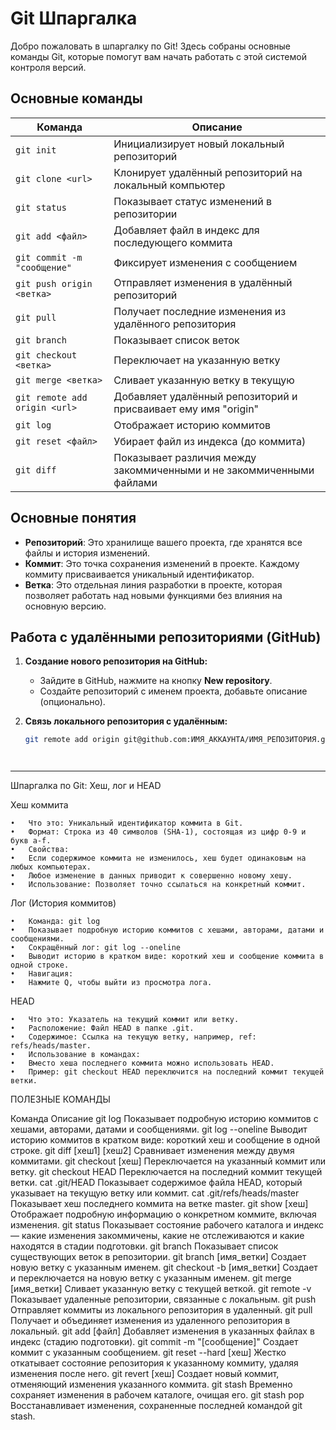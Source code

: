 # Git Шпаргалка

Добро пожаловать в шпаргалку по Git! Здесь собраны основные команды Git, которые помогут вам начать работать с этой системой контроля версий.

## Основные команды

| Команда                             | Описание                                                               |
|-------------------------------------|------------------------------------------------------------------------|
| `git init`                          | Инициализирует новый локальный репозиторий                             |
| `git clone <url>`                   | Клонирует удалённый репозиторий на локальный компьютер                 |
| `git status`                        | Показывает статус изменений в репозитории                              |
| `git add <файл>`                    | Добавляет файл в индекс для последующего коммита                       |
| `git commit -m "сообщение"`         | Фиксирует изменения с сообщением                                       |
| `git push origin <ветка>`           | Отправляет изменения в удалённый репозиторий                           |
| `git pull`                          | Получает последние изменения из удалённого репозитория                 |
| `git branch`                        | Показывает список веток                                                |
| `git checkout <ветка>`              | Переключает на указанную ветку                                         |
| `git merge <ветка>`                 | Сливает указанную ветку в текущую                                      |
| `git remote add origin <url>`       | Добавляет удалённый репозиторий и присваивает ему имя "origin"          |
| `git log`                           | Отображает историю коммитов                                            |
| `git reset <файл>`                  | Убирает файл из индекса (до коммита)                                   |
| `git diff`                          | Показывает различия между закоммиченными и не закоммиченными файлами   |

## Основные понятия

- **Репозиторий**: Это хранилище вашего проекта, где хранятся все файлы и история изменений.
- **Коммит**: Это точка сохранения изменений в проекте. Каждому коммиту присваивается уникальный идентификатор.
- **Ветка**: Это отдельная линия разработки в проекте, которая позволяет работать над новыми функциями без влияния на основную версию.

## Работа с удалёнными репозиториями (GitHub)

1. **Создание нового репозитория на GitHub:**
   - Зайдите в GitHub, нажмите на кнопку **New repository**.
   - Создайте репозиторий с именем проекта, добавьте описание (опционально).
   
2. **Связь локального репозитория с удалённым:**
   ```bash
   git remote add origin git@github.com:ИМЯ_АККАУНТА/ИМЯ_РЕПОЗИТОРИЯ.git




___________________________________________________

Шпаргалка по Git: Хеш, лог и HEAD

Хеш коммита

	•	Что это: Уникальный идентификатор коммита в Git.
	•	Формат: Строка из 40 символов (SHA-1), состоящая из цифр 0-9 и букв a-f.
	•	Свойства:
	•	Если содержимое коммита не изменилось, хеш будет одинаковым на любых компьютерах.
	•	Любое изменение в данных приводит к совершенно новому хешу.
	•	Использование: Позволяет точно ссылаться на конкретный коммит.


Лог (История коммитов)

	•	Команда: git log
	•	Показывает подробную историю коммитов с хешами, авторами, датами и сообщениями.
	•	Сокращённый лог: git log --oneline
	•	Выводит историю в кратком виде: короткий хеш и сообщение коммита в одной строке.
	•	Навигация:
	•	Нажмите Q, чтобы выйти из просмотра лога.

HEAD

	•	Что это: Указатель на текущий коммит или ветку.
	•	Расположение: Файл HEAD в папке .git.
	•	Содержимое: Ссылка на текущую ветку, например, ref: refs/heads/master.
	•	Использование в командах:
	•	Вместо хеша последнего коммита можно использовать HEAD.
	•	Пример: git checkout HEAD переключится на последний коммит текущей ветки.


ПОЛЕЗНЫЕ КОМАНДЫ

Команда	Описание
git log	Показывает подробную историю коммитов с хешами, авторами, датами и сообщениями.
git log --oneline	Выводит историю коммитов в кратком виде: короткий хеш и сообщение в одной строке.
git diff [хеш1] [хеш2]	Сравнивает изменения между двумя коммитами.
git checkout [хеш]	Переключается на указанный коммит или ветку.
git checkout HEAD	Переключается на последний коммит текущей ветки.
cat .git/HEAD	Показывает содержимое файла HEAD, который указывает на текущую ветку или коммит.
cat .git/refs/heads/master	Показывает хеш последнего коммита на ветке master.
git show [хеш]	Отображает подробную информацию о конкретном коммите, включая изменения.
git status	Показывает состояние рабочего каталога и индекс — какие изменения закоммичены, какие не отслеживаются и какие находятся в стадии подготовки.
git branch	Показывает список существующих веток в репозитории.
git branch [имя_ветки]	Создает новую ветку с указанным именем.
git checkout -b [имя_ветки]	Создает и переключается на новую ветку с указанным именем.
git merge [имя_ветки]	Сливает указанную ветку с текущей веткой.
git remote -v	Показывает удаленные репозитории, связанные с локальным.
git push	Отправляет коммиты из локального репозитория в удаленный.
git pull	Получает и объединяет изменения из удаленного репозитория в локальный.
git add [файл]	Добавляет изменения в указанных файлах в индекс (стадию подготовки).
git commit -m "[сообщение]"	Создает коммит с указанным сообщением.
git reset --hard [хеш]	Жестко откатывает состояние репозитория к указанному коммиту, удаляя изменения после него.
git revert [хеш]	Создает новый коммит, отменяющий изменения указанного коммита.
git stash	Временно сохраняет изменения в рабочем каталоге, очищая его.
git stash pop	Восстанавливает изменения, сохраненные последней командой git stash.
